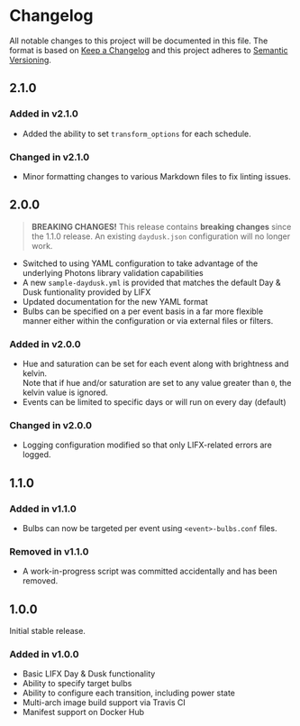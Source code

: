 # Changelog

All notable changes to this project will be documented in this file. The format is based on [Keep a Changelog](https://keepachangelog.com/en/1.0.0/) and this project adheres to [Semantic Versioning](https://semver.org/spec/v2.0.0.html).

## 2.1.0

### Added in v2.1.0

- Added the ability to set `transform_options` for each schedule.

### Changed in v2.1.0

- Minor formatting changes to various Markdown files to fix linting issues.

## 2.0.0

> **BREAKING CHANGES!**
> This release contains **breaking changes** since the 1.1.0 release. An existing `daydusk.json` configuration will no longer work.

- Switched to using YAML configuration to take advantage of the underlying Photons library validation capabilities
- A new `sample-daydusk.yml` is provided that matches the default Day & Dusk funtionality provided by LIFX
- Updated documentation for the new YAML format
- Bulbs can be specified on a per event basis in a far more flexible manner either within the configuration or via external files or filters.

### Added in v2.0.0

- Hue and saturation can be set for each event along with brightness and kelvin.<br>Note that if hue and/or saturation are set to any value greater than `0`, the kelvin value is ignored. 
- Events can be limited to specific days or will run on every day (default) 

### Changed in v2.0.0

- Logging configuration modified so that only LIFX-related errors are logged. 

## 1.1.0

### Added in v1.1.0

- Bulbs can now be targeted per event using `<event>-bulbs.conf` files.

### Removed in v1.1.0

- A work-in-progress script was committed accidentally and has been removed.

## 1.0.0

Initial stable release.

### Added in v1.0.0

- Basic LIFX Day & Dusk functionality
- Ability to specify target bulbs 
- Ability to configure each transition, including power state
- Multi-arch image build support via Travis CI
- Manifest support on Docker Hub
